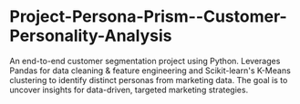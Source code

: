 # Project-Persona-Prism--Customer-Personality-Analysis
An end-to-end customer segmentation project using Python. Leverages Pandas for data cleaning &amp; feature engineering and Scikit-learn's K-Means clustering to identify distinct personas from marketing data. The goal is to uncover insights for data-driven, targeted marketing strategies.
